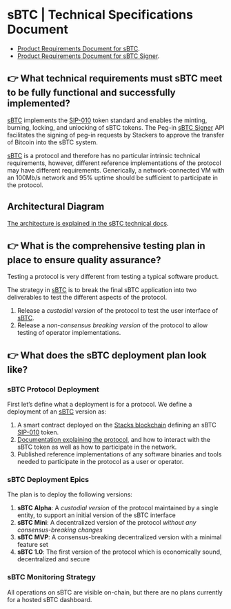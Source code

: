 # sBTC | Technical Specifications Document

- [Product Requirements Document for sBTC](sbtc-prd.md).
- [Product Requirements Document for sBTC Signer](sbtc-signer-prd.md).

## 👉 What technical requirements must sBTC meet to be fully functional and successfully implemented?

[sBTC](./../sBTC-FAQ.md) implements the [SIP-010](https://github.com/stacksgov/sips/blob/main/sips/sip-010/sip-010-fungible-token-standard.md) token standard and enables the minting, burning, locking, and unlocking of sBTC tokens. The Peg-in [sBTC Signer](./sbtc-signer-prd.md) API facilitates the signing of peg-in requests by Stackers to approve the transfer of Bitcoin into the sBTC system.

[sBTC](./../sBTC-FAQ.md) is a protocol and therefore has no particular intrinsic technical requirements, however, different reference implementations of the protocol may have different requirements. Generically, a network-connected VM with an 100Mb/s network and 95% uptime should be sufficient to participate in the protocol.

## Architectural Diagram

[The architecture is explained in the sBTC technical docs](https://github.com/stacks-network/sbtc-docs/blob/master/src/architecture.md).

## 👉 What is the comprehensive testing plan in place to ensure quality assurance?

Testing a protocol is very different from testing a typical software product.

The strategy in [sBTC](./../sBTC-FAQ.md) is to break the final sBTC application into two deliverables to test the different aspects of the protocol.

1. Release a _custodial version_ of the protocol to test the user interface of [sBTC](./../sBTC-FAQ.md).
2. Release a _non-consensus breaking version_ of the protocol to allow testing of operator implementations.

## 👉 What does the sBTC deployment plan look like?

### sBTC Protocol Deployment

First let’s define what a deployment is for a protocol. We define a deployment of an [sBTC](./../sBTC-FAQ.md) version as:

1. A smart contract deployed on the [Stacks blockchain](https://github.com/stacks-network/stacks-blockchain/) defining an sBTC [SIP-010](https://github.com/stacksgov/sips/blob/main/sips/sip-010/sip-010-fungible-token-standard.md) token.
2. [Documentation explaining the protocol](https://github.com/stacks-network/sbtc-docs), and how to interact with the sBTC token as well as how to participate in the network.
3. Published reference implementations of any software binaries and tools needed to participate in the protocol as a user or operator.

### sBTC Deployment Epics

The plan is to deploy the following versions:

1. **sBTC Alpha**: A _custodial version_ of the protocol maintained by a single entity, to support an initial version of the sBTC interface
2. **sBTC Mini**: A decentralized version of the protocol _without any consensus-breaking changes_
3. **sBTC MVP**: A consensus-breaking decentralized version with a minimal feature set
4. **sBTC 1.0**: The first version of the protocol which is economically sound, decentralized and secure

### sBTC Monitoring Strategy

All operations on sBTC are visible on-chain, but there are no plans currently for a hosted sBTC dashboard.

